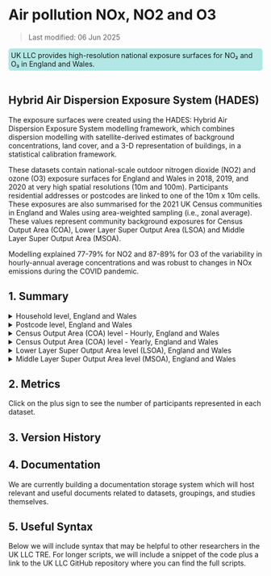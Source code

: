 # Air pollution NOx, NO2 and O3


>Last modified: 06 Jun 2025

<div style="background-color: rgba(0, 178, 169, 0.3); padding: 5px; border-radius: 5px;"><strong> </strong>UK LLC provides high-resolution national exposure surfaces for NO₂ and O₃ in England and Wales.</div>  
<br>

## Hybrid Air Dispersion Exposure System (HADES) 

The exposure surfaces were created using the HADES: Hybrid Air Dispersion Exposure System modelling framework, which combines dispersion modelling with satellite-derived estimates of background concentrations, land cover, and a 3-D representation of buildings, in a statistical calibration framework. 

These datasets contain national-scale outdoor nitrogen dioxide (NO2) and ozone (O3) exposure surfaces for England and Wales in 2018, 2019, and 2020 at very high spatial resolutions (10m and 100m). Participants residential addresses or postcodes are linked to one of the 10m x 10m cells. These exposures are also summarised for the 2021 UK Census communities in England and Wales using area-weighted sampling (i.e., zonal average). These values represent community background exposures for Census Output Area (COA), Lower Layer Super Output Area (LSOA) and Middle Layer Super Output Area (MSOA).  

Modelling explained 77-79% for NO2 and 87-89% for O3 of the variability in hourly-annual average concentrations and was robust to changes in NOx emissions during the COVID pandemic. 

## 1. Summary 

<details>
  <summary>Household level, England and Wales</summary>

HADES is a national-scale model of outdoor air pollution model that was developed for the rapid production of concentration maps of nitrogen dioxide (NO2) and ozone (O3) at very high spatial resolution (10m). Residential addresses are linked to one of the 10m x 10m cells. This returns 9 annual (3 pollutants x 3 years) and 216 hourly-annual average (3 pollutants x 3 years x 24 hours) exposure values at each location. 

| **Dataset Descriptor**             | **Dataset-specific Information**                                                                                                                                                           |
|-----------------------------------|---------------------------------------------------------------------------------------------------------------------------------------------------------------------------------------------|
| Name of dataset in TRE            | HADES_estimates_england_wales_hh                                                                                                                                                            |
| Citation (APA)                    | Jephcote, C., & Gulliver, J. (2025). *Development and evaluation of rapid, national-scale outdoor air pollution modelling and exposure assessment: Hybrid air dispersion exposure system (HADES)*. *Environment International*, 109304. |
| Download citation                 | [https://doi.org/10.1016/j.envint.2025.109304](https://doi.org/10.1016/j.envint.2025.109304)                                                                                                |
| Owner                             | University of Leicester                                                                                                                                                                     |
| Temporal coverage                 | 2018–2020                                                                                                                                                                                   |
| Geographical coverage             | England and Wales                                                                                                                                                                           |
| Key link                          | [https://doi.org/10.1016/j.envint.2025.109304](https://doi.org/10.1016/j.envint.2025.109304)                                                                                                |
| Keywords                          | Pollution, Nitrogen Dioxide, Ozone                                                                                                                                                          |
| Participant count                 |                                                                                                                                                                                             |
| Number of variables               |                                                                                                                                                                                             |
| Number of observations            |                                                                                                                                                                                             |
| Latest extract date               |                                                                                                                                                                                             |
| Specific restrictions to data use |                                                                                                                                                                                             |
| Build a data request              |                                                                                                                                                                                             |
| Version                           | 
1                                                                                                                                                                                           | 

**Variables:**
| **Variable Group** | **Variable** | **Description** | **Source** | **Date range of data** |
|--------------------|--------------|------------------|------------|-------------------------|
|                    |              |                  |            |                         |
|                    |              |                  |            |                         |
|                    |              |                  |            |                         |
|                    |              |                  |            |                         |
|                    |              |                  |            |                         |

</details>

<details>
  <summary>Postcode level, England and Wales</summary>

  HADES is a national-scale model of outdoor air pollution model that was developed for the rapid production of concentration maps of nitrogen dioxide (NO2) and ozone (O3) at very high spatial resolution (10m). Residential postcodes are linked to one of the 10m x 10m cells. This returns 9 annual (3 pollutants x 3 years) and 216 hourly-annual average (3 pollutants x 3 years x 24 hours) exposure values at each location. 

  | **Dataset Descriptor**             | **Dataset-specific Information**                                                                                                                                                           |
|-----------------------------------|---------------------------------------------------------------------------------------------------------------------------------------------------------------------------------------------|
| Name of dataset in TRE            | HADES_estimates_england_wales_pc                                                                                                                                                            |
| Citation (APA)                    | Jephcote, C., & Gulliver, J. (2025). *Development and evaluation of rapid, national-scale outdoor air pollution modelling and exposure assessment: Hybrid air dispersion exposure system (HADES)*. *Environment International*, 109304. |
| Download citation                 | [https://doi.org/10.1016/j.envint.2025.109304](https://doi.org/10.1016/j.envint.2025.109304)                                                                                                |
| Owner                             | University of Leicester                                                                                                                                                                     |
| Temporal coverage                 | 2018–2020                                                                                                                                                                                   |
| Geographical coverage             | England and Wales                                                                                                                                                                           |
| Key link                          | [https://doi.org/10.1016/j.envint.2025.109304](https://doi.org/10.1016/j.envint.2025.109304)                                                                                                |
| Keywords                          | Pollution, Nitrogen Dioxide, Ozone                                                                                                                                                          |
| Participant count                 |                                                                                                                                                                                             |
| Number of variables               |                                                                                                                                                                                             |
| Number of observations            |                                                                                                                                                                                             |
| Latest extract date               |                                                                                                                                                                                             |
| Specific restrictions to data use |                                                                                                                                                                                             |
| Build a data request              |                                                                                                                                                                                             |
| Version                           | 1                                                                                                                                                                                           |

**Variables:**
| **Variable Group** | **Variable** | **Description** | **Source** | **Date range of data** |
|--------------------|--------------|------------------|------------|-------------------------|
|                    |              |                  |            |                         |
|                    |              |                  |            |                         |
|                    |              |                  |            |                         |
|                    |              |                  |            |                         |
|                    |              |                  |            |                         |

</details>

<details>
  <summary>Census Output Area (COA) level - Hourly, England and Wales</summary>

  Background (area-weighted) hourly-annual average air pollution concentrations within the 188,879 Census Output Area (COA) communities across England and Wales. 

  | **Dataset Descriptor**             | **Dataset-specific Information**                                                                                                                                                           |
|-----------------------------------|---------------------------------------------------------------------------------------------------------------------------------------------------------------------------------------------|
| Name of dataset in TRE            | HADES_estimates_england_wales_HOURLY_OA                                                                                                                                                     |
| Citation (APA)                    | Jephcote, C., & Gulliver, J. (2025). *Development and evaluation of rapid, national-scale outdoor air pollution modelling and exposure assessment: Hybrid air dispersion exposure system (HADES)*. *Environment International*, 109304. |
| Download citation                 | [https://doi.org/10.1016/j.envint.2025.109304](https://doi.org/10.1016/j.envint.2025.109304)                                                                                                |
| Owner                             | University of Leicester                                                                                                                                                                     |
| Temporal coverage                 | 2018–2020                                                                                                                                                                                   |
| Geographical coverage             | England and Wales                                                                                                                                                                           |
| Key link                          | [https://doi.org/10.1016/j.envint.2025.109304](https://doi.org/10.1016/j.envint.2025.109304)                                                                                                |
| Keywords                          | Pollution, Nitrogen Dioxide, Ozone                                                                                                                                                          |
| Participant count                 |                                                                                                                                                                                             |
| Number of variables               | 27                                                                                                                                                                                          |
| Number of observations            | 1,048,576                                                                                                                                                                                   |
| Latest extract date               |                                                                                                                                                                                             |
| Specific restrictions to data use |                                                                                                                                                                                             |
| Build a data request              |                                                                                                                                                                                             |
| Version                           | 1                                                                                                                                                                                           |

**Variables:**

| **Variable Group** | **Variable** | **Description** | **Source** | **Date range of data** |
|--------------------|--------------|------------------|------------|-------------------------|
| Geographical | OA21CD | Census Output Areas (COA) are the lowest level of geographical area in the 2021 UK census. Each COA has a minimum of 40 households and 100 residents to a maximum of 250 households and 625 residents. | University of Leicester | 2021 |
| Geographical | RGN22NM | Region within England | University of Leicester | 2022 |
| Geographical | CTRY | Country | University of Leicester | 2022 |
| Air Pollution | POLL | The pollutant, where NO2 = nitrogen dioxide and O3 = ozone | University of Leicester | 2018–2020 |
| Date/time | YEAR | The year that the hourly-annual average concentration relates to: 2018, 2019, or 2020 | University of Leicester | 2018–2020 |
| Air Pollution | HR_00 | The “Area-Weighted” ground-level hourly-annual average concentration (community background levels) from 00:00 to 23:00 GMT. | University of Leicester | 2018–2020 |
| Air Pollution | HR_01 | The “Area-Weighted” ground-level hourly-annual average concentration (community background levels) from 00:00 to 23:00 GMT. | University of Leicester | 2018–2020 |
| Air Pollution | HR_02 | The “Area-Weighted” ground-level hourly-annual average concentration (community background levels) from 00:00 to 23:00 GMT. | University of Leicester | 2018–2020 |
| Air Pollution | HR_03 | The “Area-Weighted” ground-level hourly-annual average concentration (community background levels) from 00:00 to 23:00 GMT. | University of Leicester | 2018–2020 |
| Air Pollution | HR_04 | The “Area-Weighted” ground-level hourly-annual average concentration (community background levels) from 00:00 to 23:00 GMT. | University of Leicester | 2018–2020 |
| Air Pollution | HR_05 | The “Area-Weighted” ground-level hourly-annual average concentration (community background levels) from 00:00 to 23:00 GMT. | University of Leicester | 2018–2020 |
| Air Pollution | HR_06 | The “Area-Weighted” ground-level hourly-annual average concentration (community background levels) from 00:00 to 23:00 GMT. | University of Leicester | 2018–2020 |
| Air Pollution | HR_07 | The “Area-Weighted” ground-level hourly-annual average concentration (community background levels) from 00:00 to 23:00 GMT. | University of Leicester | 2018–2020 |
| Air Pollution | HR_08 | The “Area-Weighted” ground-level hourly-annual average concentration (community background levels) from 00:00 to 23:00 GMT. | University of Leicester | 2018–2020 |
| Air Pollution | HR_09 | The “Area-Weighted” ground-level hourly-annual average concentration (community background levels) from 00:00 to 23:00 GMT. | University of Leicester | 2018–2020 |
| Air Pollution | HR_10 | The “Area-Weighted” ground-level hourly-annual average concentration (community background levels) from 00:00 to 23:00 GMT. | University of Leicester | 2018–2020 |
| Air Pollution | HR_11 | The “Area-Weighted” ground-level hourly-annual average concentration (community background levels) from 00:00 to 23:00 GMT. | University of Leicester | 2018–2020 |
| Air Pollution | HR_12 | The “Area-Weighted” ground-level hourly-annual average concentration (community background levels) from 00:00 to 23:00 GMT. | University of Leicester | 2018–2020 |
| Air Pollution | HR_13 | The “Area-Weighted” ground-level hourly-annual average concentration (community background levels) from 00:00 to 23:00 GMT. | University of Leicester | 2018–2020 |
| Air Pollution | HR_14 | The “Area-Weighted” ground-level hourly-annual average concentration (community background levels) from 00:00 to 23:00 GMT. | University of Leicester | 2018–2020 |
| Air Pollution | HR_15 | The “Area-Weighted” ground-level hourly-annual average concentration (community background levels) from 00:00 to 23:00 GMT. | University of Leicester | 2018–2020 |
| Air Pollution | HR_16 | The “Area-Weighted” ground-level hourly-annual average concentration (community background levels) from 00:00 to 23:00 GMT. | University of Leicester | 2018–2020 |
| Air Pollution | HR_17 | The “Area-Weighted” ground-level hourly-annual average concentration (community background levels) from 00:00 to 23:00 GMT. | University of Leicester | 2018–2020 |
| Air Pollution | HR_18 | The “Area-Weighted” ground-level hourly-annual average concentration (community background levels) from 00:00 to 23:00 GMT. | University of Leicester | 2018–2020 |
| Air Pollution | HR_19 | The “Area-Weighted” ground-level hourly-annual average concentration (community background levels) from 00:00 to 23:00 GMT. | University of Leicester | 2018–2020 |
| Air Pollution | HR_20 | The “Area-Weighted” ground-level hourly-annual average concentration (community background levels) from 00:00 to 23:00 GMT. | University of Leicester | 2018–2020 |
| Air Pollution | HR_21 | The “Area-Weighted” ground-level hourly-annual average concentration (community background levels) from 00:00 to 23:00 GMT. | University of Leicester | 2018–2020 |
| Air Pollution | HR_22 | The “Area-Weighted” ground-level hourly-annual average concentration (community background levels) from 00:00 to 23:00 GMT. | University of Leicester | 2018–2020 |
| Air Pollution | HR_23 | The “Area-Weighted” ground-level hourly-annual average concentration (community background levels) from 00:00 to 23:00 GMT. | University of Leicester | 2018–2020 |

</details>

<details>
  <summary>Census Output Area (COA) level - Yearly, England and Wales</summary>

  HADES is a national-scale model of outdoor air pollution model that was developed for the rapid production of concentration maps of nitrogen dioxide (NO2) and ozone (O3) at very high spatial resolution (10m). This dataset represents community background exposures for Census Output Area (COA) communities across England and Wales. 

  | **Dataset Descriptor**             | **Dataset-specific Information**                                                                                                                                                           |
|-----------------------------------|---------------------------------------------------------------------------------------------------------------------------------------------------------------------------------------------|
| Name of dataset in TRE            | HADES_estimates_england_wales_OA                                                                                                                                                            |
| Citation (APA)                    | Jephcote, C., & Gulliver, J. (2025). *Development and evaluation of rapid, national-scale outdoor air pollution modelling and exposure assessment: Hybrid air dispersion exposure system (HADES)*. *Environment International*, 109304. |
| Download citation                 | [https://doi.org/10.1016/j.envint.2025.109304](https://doi.org/10.1016/j.envint.2025.109304)                                                                                                |
| Owner                             | University of Leicester                                                                                                                                                                     |
| Temporal coverage                 | 2018–2020                                                                                                                                                                                   |
| Geographical coverage             | England and Wales                                                                                                                                                                           |
| Key link                          | [https://doi.org/10.1016/j.envint.2025.109304](https://doi.org/10.1016/j.envint.2025.109304)                                                                                                |
| Keywords                          | Pollution, Nitrogen Dioxide, Ozone                                                                                                                                                          |
| Participant count                 |                                                                                                                                                                                             |
| Number of variables               | 17                                                                                                                                                                                          |
| Number of observations            | 1,048,576                                                                                                                                                                                   |
| Latest extract date               |                                                                                                                                                                                             |
| Specific restrictions to data use |                                                                                                                                                                                             |
| Build a data request              |                                                                                                                                                                                             |
| Version                           | 1                                                                                                                                                                                           |

**Variables:**

| Variable Group | Variable      | Description                                                                                                                                                                             | Source                 | Date range of data |
|----------------|---------------|-----------------------------------------------------------------------------------------------------------------------------------------------------------------------------------------|------------------------|--------------------|
| Geographical   | COA21         | Census Output Areas (COA) are the lowest level of geographical area in the 2021 UK census. Each COA has a minimum of 40 households and 100 residents to a maximum of 250 households and 625 residents. | University of Leicester | 2021               |
| Geographical   | LAD22NM       | Local Authority District                                                                                                                                                                | University of Leicester | 2022               |
| Geographical   | RGN22NM       | Region within England                                                                                                                                                                   | University of Leicester | 2022               |
| Geographical   | CTRY          | Country                                                                                                                                                                                | University of Leicester | 2022               |
| Geographical   | CELLS         | The number of 10m x 10m cells modelled by HADES within each Census Output Area (COA)                                                                                                    | University of Leicester | 2018-2020          |
| Air Pollution  | AWE_NOX_2018  | The “Area-Weighted” average exposure to ground-level concentrations of nitrogen oxides in a designated geographic zone, for 2018 (units = µg/m3).                                        | University of Leicester | 2018               |
| Air Pollution  | AWE_NOX_2019  | The “Area-Weighted” average exposure to ground-level concentrations of nitrogen oxides in a designated geographic zone, for 2019 (units = µg/m3).                                        | University of Leicester | 2019               |
| Air Pollution  | AWE_NOX_2020  | The “Area-Weighted” average exposure to ground-level concentrations of nitrogen oxides in a designated geographic zone, for 2020 (units = µg/m3).                                        | University of Leicester | 2020               |
| Air Pollution  | AWE_NO2_2018  | The “Area-Weighted” average exposure to ground-level concentrations of nitrogen dioxide in a designated geographic zone, for 2018 (units = µg/m3).                                      | University of Leicester | 2018               |
| Air Pollution  | AWE_NO2_2019  | The “Area-Weighted” average exposure to ground-level concentrations of nitrogen dioxide in a designated geographic zone, for 2019 (units = µg/m3).                                      | University of Leicester | 2019               |
| Air Pollution  | AWE_NO2_2020  | The “Area-Weighted” average exposure to ground-level concentrations of nitrogen dioxide in a designated geographic zone, for 2020 (units = µg/m3).                                      | University of Leicester | 2020               |
| Air Pollution  | AWE_O3_2018   | The “Area-Weighted” average exposure to ground-level concentrations of ozone in a designated geographic zone, for 2018 (units = µg/m3).                                                | University of Leicester | 2018               |
| Air Pollution  | AWE_O3_2019   | The “Area-Weighted” average exposure to ground-level concentrations of ozone in a designated geographic zone, for 2019 (units = µg/m3).                                                | University of Leicester | 2019               |
| Air Pollution  | AWE_O3_2020   | The “Area-Weighted” average exposure to ground-level concentrations of ozone in a designated geographic zone, for 2020 (units = µg/m3).                                                | University of Leicester | 2020               |
| Air Pollution  | AWE_O3_8HR_2018 | The “Area-Weighted” ground-level statistical approximation of the annual-average daily maximum 8-hour rolling mean ozone concentration, for 2018. Calculated by combining the mean with the standard deviation of the hourly-annual average surfaces (n=24). | University of Leicester | 2018               |
| Air Pollution  | AWE_O3_8HR_2019 | The “Area-Weighted” ground-level statistical approximation of the annual-average daily maximum 8-hour rolling mean ozone concentration, for 2019. Calculated by combining the mean with the standard deviation of the hourly-annual average surfaces (n=24). | University of Leicester | 2019               |
| Air Pollution  | AWE_O3_8HR_2020 | The “Area-Weighted” ground-level statistical approximation of the annual-average daily maximum 8-hour rolling mean ozone concentration, for 2020. Calculated by combining the mean with the standard deviation of the hourly-annual average surfaces (n=24). | University of Leicester | 2020               |

</details>


<details>
  <summary>Lower Layer Super Output Area level (LSOA), England and Wales</summary>

  HADES is a national-scale model of outdoor air pollution model that was developed for the rapid production of concentration maps of nitrogen dioxide (NO2) and ozone (O3) at very high spatial resolution (10m). This dataset represents community background exposures for Lower Layer Super Output Area (LSOA) level communities across England and Wales. 

  | **Dataset Descriptor**             | **Dataset-specific Information**                                                                                                                                                           |
|-----------------------------------|---------------------------------------------------------------------------------------------------------------------------------------------------------------------------------------------|
| Name of dataset in TRE            | HADES_estimates_england_wales_LSOA                                                                                                                                                           |
| Citation (APA)                    | Jephcote, C., & Gulliver, J. (2025). *Development and evaluation of rapid, national-scale outdoor air pollution modelling and exposure assessment: Hybrid air dispersion exposure system (HADES)*. *Environment International*, 109304. |
| Download citation                 | [https://doi.org/10.1016/j.envint.2025.109304](https://doi.org/10.1016/j.envint.2025.109304)                                                                                                |
| Owner                             | University of Leicester                                                                                                                                                                     |
| Temporal coverage                 | 2018–2020                                                                                                                                                                                   |
| Geographical coverage             | England and Wales                                                                                                                                                                           |
| Key link                          | [https://doi.org/10.1016/j.envint.2025.109304](https://doi.org/10.1016/j.envint.2025.109304)                                                                                                |
| Keywords                          | Pollution, Nitrogen Dioxide, Ozone                                                                                                                                                          |
| Participant count                 |                                                                                                                                                                                             |
| Number of variables               | 18                                                                                                                                                                                          |
| Number of observations            | 35,672                                                                                                                                                                                      |
| Latest extract date               |                                                                                                                                                                                             |
| Specific restrictions to data use |                                                                                                                                                                                             |
| Build a data request              |                                                                                                                                                                                             |
| Version                           | 1                                                                                                                                                                                           |

**Variables:**

| Variable Group  | Variable      | Description                                                                                                                                                                                    | Source               | Date range of data |
|-----------------|---------------|------------------------------------------------------------------------------------------------------------------------------------------------------------------------------------------------|----------------------|--------------------|
| Geographical    | LSOA21CD      | Lower Layer Super Output Area (LSOA) communities across England and Wales (Codes). They comprise of between 400 and 1,200 households and have a usually resident population between 1,000 and 3,000 persons. | University of Leicester | 2021               |
| Geographical    | LSOA21NM      | Lower Layer Super Output Area (LSOA) communities across England and Wales (Names). They comprise of between 400 and 1,200 households and have a usually resident population between 1,000 and 3,000 persons. | University of Leicester | 2021               |
| Geographical    | LAD22NM       | Local Authority District                                                                                                                                                                       | University of Leicester | 2022               |
| Geographical    | RGN22NM       | Region within England                                                                                                                                                                          | University of Leicester | 2022               |
| Geographical    | CTRY          | Country                                                                                                                                                                                       | University of Leicester | 2022               |
| Geographical    | CELLS         | The number of 10m x 10m cells modelled by HADES within each Census Output Area (COA)                                                                                                          | University of Leicester | 2018-2020          |
| Air Pollution   | AWE_NOX_2018  | The “Area-Weighted” average exposure to ground-level concentrations of nitrogen oxides in a designated geographic zone, for 2018 (units = µg/m3).                                            | University of Leicester | 2018               |
| Air Pollution   | AWE_NOX_2019  | The “Area-Weighted” average exposure to ground-level concentrations of nitrogen oxides in a designated geographic zone, for 2019 (units = µg/m3).                                            | University of Leicester | 2019               |
| Air Pollution   | AWE_NOX_2020  | The “Area-Weighted” average exposure to ground-level concentrations of nitrogen oxides in a designated geographic zone, for 2020 (units = µg/m3).                                            | University of Leicester | 2020               |
| Air Pollution   | AWE_NO2_2018  | The “Area-Weighted” average exposure to ground-level concentrations of nitrogen dioxide in a designated geographic zone, for 2018 (units = µg/m3).                                          | University of Leicester | 2018               |
| Air Pollution   | AWE_NO2_2019  | The “Area-Weighted” average exposure to ground-level concentrations of nitrogen dioxide in a designated geographic zone, for 2019 (units = µg/m3).                                          | University of Leicester | 2019               |
| Air Pollution   | AWE_NO2_2020  | The “Area-Weighted” average exposure to ground-level concentrations of nitrogen dioxide in a designated geographic zone, for 2020 (units = µg/m3).                                          | University of Leicester | 2020               |
| Air Pollution   | AWE_O3_2018   | The “Area-Weighted” average exposure to ground-level concentrations of ozone in a designated geographic zone, for 2018 (units = µg/m3).                                                      | University of Leicester | 2018               |
| Air Pollution   | AWE_O3_2019   | The “Area-Weighted” average exposure to ground-level concentrations of ozone in a designated geographic zone, for 2019 (units = µg/m3).                                                      | University of Leicester | 2019               |
| Air Pollution   | AWE_O3_2020   | The “Area-Weighted” average exposure to ground-level concentrations of ozone in a designated geographic zone, for 2020 (units = µg/m3).                                                      | University of Leicester | 2020               |
| Air Pollution   | AWE_O3_8HR_2018 | The “Area-Weighted” ground-level statistical approximation of the annual-average daily maximum 8-hour rolling mean ozone concentration, for 2018. Calculated by combining the mean with the standard deviation of the hourly-annual average surfaces (n=24). | University of Leicester | 2018               |
| Air Pollution   | AWE_O3_8HR_2019 | The “Area-Weighted” ground-level statistical approximation of the annual-average daily maximum 8-hour rolling mean ozone concentration, for 2019. Calculated by combining the mean with the standard deviation of the hourly-annual average surfaces (n=24). | University of Leicester | 2019               |
| Air Pollution   | AWE_O3_8HR_2020 | The “Area-Weighted” ground-level statistical approximation of the annual-average daily maximum 8-hour rolling mean ozone concentration, for 2020. Calculated by combining the mean with the standard deviation of the hourly-annual average surfaces (n=24). | University of Leicester | 2020               |


</details>

<details>
  <summary>Middle Layer Super Output Area level (MSOA), England and Wales</summary>

  HADES is a national-scale model of outdoor air pollution model that was developed for the rapid production of concentration maps of nitrogen dioxide (NO2) and ozone (O3) at very high spatial resolution (10m). This dataset represents community background exposures for Middle Layer Super Output Area (MSOA) level communities across England and Wales. 

  | Dataset descriptor            | Dataset-specific information                                                                 |
|------------------------------|----------------------------------------------------------------------------------------------|
| Name of dataset in TRE        | HADES_estimates_england_wales_MSOA                                                          |
| Citation (APA)                | Jephcote, C., & Gulliver, J. (2025). Development and evaluation of rapid, national-scale outdoor air pollution modelling and exposure assessment: Hybrid air dispersion exposure system (HADES). Environment International, 109304. |
| Download citation             |                                                                                              |
| Owner                        | University of Leicester                                                                       |
| Temporal coverage            | 2018-2020                                                                                    |
| Geographical coverage        | England and Wales                                                                           |
| Key link                    | https://doi.org/10.1016/j.envint.2025.109304                                               |
| Keywords                     | Pollution, Nitrogen Dioxide, Ozone                                                          |
| Participant count            |                                                                                              |
| Number of variables          | 18                                                                                           |
| Number of observations       | 7,264                                                                                        |
| Latest extract date          |                                                                                              |
| Specific restrictions to data use |                                                                                         |
| Build a data request          |                                                                                              |
| Version                     | 1                                                                                            |

**Variables:**

| Variable Group | Variable         | Description                                                                                                                                                                   | Source               | Date range of data |
|----------------|------------------|-------------------------------------------------------------------------------------------------------------------------------------------------------------------------------|----------------------|--------------------|
| Geographical   | MSOA21CD         | Middle Layer Super Output Area (MSOA) communities across England and Wales (Codes). They comprise of between 2,000 and 6,000 households and have a usually resident population between 5,000 and 15,000 persons. | University of Leicester | 2021               |
| Geographical   | MSOA21NM         | Middle Layer Super Output Area (MSOA) communities across England and Wales (Names). They comprise of between 2,000 and 6,000 households and have a usually resident population between 5,000 and 15,000 persons. | University of Leicester | 2021               |
| Geographical   | LAD22NM          | Local Authority District                                                                                                                                                      | University of Leicester | 2022               |
| Geographical   | RGN22NM          | Region within England                                                                                                                                                          | University of Leicester | 2022               |
| Geographical   | CTRY             | Country                                                                                                                                                                       | University of Leicester | 2022               |
| Geographical   | CELLS            | The number of 10m x 10m cells modelled by HADES within each Census Output Area (COA)                                                                                           | University of Leicester | 2018-2020          |
| Air Pollution  | AWE_NOX_2018     | The “Area-Weighted” average exposure to ground-level concentrations of nitrogen oxides in a designated geographic zone, for 2018 (units = µg/m3).                                | University of Leicester | 2018               |
| Air Pollution  | AWE_NOX_2019     | The “Area-Weighted” average exposure to ground-level concentrations of nitrogen oxides in a designated geographic zone, for 2019 (units = µg/m3).                                | University of Leicester | 2019               |
| Air Pollution  | AWE_NOX_2020     | The “Area-Weighted” average exposure to ground-level concentrations of nitrogen oxides in a designated geographic zone, for 2020 (units = µg/m3).                                | University of Leicester | 2020               |
| Air Pollution  | AWE_NO2_2018     | The “Area-Weighted” average exposure to ground-level concentrations of nitrogen dioxide in a designated geographic zone, for 2018 (units = µg/m3).                              | University of Leicester | 2018               |
| Air Pollution  | AWE_NO2_2019     | The “Area-Weighted” average exposure to ground-level concentrations of nitrogen dioxide in a designated geographic zone, for 2019 (units = µg/m3).                              | University of Leicester | 2019               |
| Air Pollution  | AWE_NO2_2020     | The “Area-Weighted” average exposure to ground-level concentrations of nitrogen dioxide in a designated geographic zone, for 2020 (units = µg/m3).                              | University of Leicester | 2020               |
| Air Pollution  | AWE_O3_2018      | The “Area-Weighted” average exposure to ground-level concentrations of ozone in a designated geographic zone, for 2018 (units = µg/m3).                                        | University of Leicester | 2018               |
| Air Pollution  | AWE_O3_2019      | The “Area-Weighted” average exposure to ground-level concentrations of ozone in a designated geographic zone, for 2019 (units = µg/m3).                                        | University of Leicester | 2019               |
| Air Pollution  | AWE_O3_2020      | The “Area-Weighted” average exposure to ground-level concentrations of ozone in a designated geographic zone, for 2020 (units = µg/m3).                                        | University of Leicester | 2020               |
| Air Pollution  | AWE_O3_8HR_2018  | The “Area-Weighted” ground-level statistical approximation of the annual-average daily maximum 8-hour rolling mean ozone concentration, for 2018. Calculated by combining the mean with the standard deviation of the hourly-annual average surfaces (n=24). | University of Leicester | 2018               |
| Air Pollution  | AWE_O3_8HR_2019  | The “Area-Weighted” ground-level statistical approximation of the annual-average daily maximum 8-hour rolling mean ozone concentration, for 2019. Calculated by combining the mean with the standard deviation of the hourly-annual average surfaces (n=24). | University of Leicester | 2019               |
| Air Pollution  | AWE_O3_8HR_2020  | The “Area-Weighted” ground-level statistical approximation of the annual-average daily maximum 8-hour rolling mean ozone concentration, for 2020. Calculated by combining the mean with the standard deviation of the hourly-annual average surfaces (n=24). | University of Leicester | 2020               |
| Variable Group | Variable         | Description                                                                                                                                                                   | Source               | Date range of data |
|----------------|------------------|-------------------------------------------------------------------------------------------------------------------------------------------------------------------------------|----------------------|--------------------|
| Geographical   | MSOA21CD         | Middle Layer Super Output Area (MSOA) communities across England and Wales (Codes). They comprise of between 2,000 and 6,000 households and have a usually resident population between 5,000 and 15,000 persons. | University of Leicester | 2021               |
| Geographical   | MSOA21NM         | Middle Layer Super Output Area (MSOA) communities across England and Wales (Names). They comprise of between 2,000 and 6,000 households and have a usually resident population between 5,000 and 15,000 persons. | University of Leicester | 2021               |
| Geographical   | LAD22NM          | Local Authority District                                                                                                                                                      | University of Leicester | 2022               |
| Geographical   | RGN22NM          | Region within England                                                                                                                                                          | University of Leicester | 2022               |
| Geographical   | CTRY             | Country                                                                                                                                                                       | University of Leicester | 2022               |
| Geographical   | CELLS            | The number of 10m x 10m cells modelled by HADES within each Census Output Area (COA)                                                                                           | University of Leicester | 2018-2020          |
| Air Pollution  | AWE_NOX_2018     | The “Area-Weighted” average exposure to ground-level concentrations of nitrogen oxides in a designated geographic zone, for 2018 (units = µg/m3).                                | University of Leicester | 2018               |
| Air Pollution  | AWE_NOX_2019     | The “Area-Weighted” average exposure to ground-level concentrations of nitrogen oxides in a designated geographic zone, for 2019 (units = µg/m3).                                | University of Leicester | 2019               |
| Air Pollution  | AWE_NOX_2020     | The “Area-Weighted” average exposure to ground-level concentrations of nitrogen oxides in a designated geographic zone, for 2020 (units = µg/m3).                                | University of Leicester | 2020               |
| Air Pollution  | AWE_NO2_2018     | The “Area-Weighted” average exposure to ground-level concentrations of nitrogen dioxide in a designated geographic zone, for 2018 (units = µg/m3).                              | University of Leicester | 2018               |
| Air Pollution  | AWE_NO2_2019     | The “Area-Weighted” average exposure to ground-level concentrations of nitrogen dioxide in a designated geographic zone, for 2019 (units = µg/m3).                              | University of Leicester | 2019               |
| Air Pollution  | AWE_NO2_2020     | The “Area-Weighted” average exposure to ground-level concentrations of nitrogen dioxide in a designated geographic zone, for 2020 (units = µg/m3).                              | University of Leicester | 2020               |
| Air Pollution  | AWE_O3_2018      | The “Area-Weighted” average exposure to ground-level concentrations of ozone in a designated geographic zone, for 2018 (units = µg/m3).                                        | University of Leicester | 2018               |
| Air Pollution  | AWE_O3_2019      | The “Area-Weighted” average exposure to ground-level concentrations of ozone in a designated geographic zone, for 2019 (units = µg/m3).                                        | University of Leicester | 2019               |
| Air Pollution  | AWE_O3_2020      | The “Area-Weighted” average exposure to ground-level concentrations of ozone in a designated geographic zone, for 2020 (units = µg/m3).                                        | University of Leicester | 2020               |
| Air Pollution  | AWE_O3_8HR_2018  | The “Area-Weighted” ground-level statistical approximation of the annual-average daily maximum 8-hour rolling mean ozone concentration, for 2018. Calculated by combining the mean with the standard deviation of the hourly-annual average surfaces (n=24). | University of Leicester | 2018               |
| Air Pollution  | AWE_O3_8HR_2019  | The “Area-Weighted” ground-level statistical approximation of the annual-average daily maximum 8-hour rolling mean ozone concentration, for 2019. Calculated by combining the mean with the standard deviation of the hourly-annual average surfaces (n=24). | University of Leicester | 2019               |
| Air Pollution  | AWE_O3_8HR_2020  | The “Area-Weighted” ground-level statistical approximation of the annual-average daily maximum 8-hour rolling mean ozone concentration, for 2020. Calculated by combining the mean with the standard deviation of the hourly-annual average surfaces (n=24). | University of Leicester | 2020               |

</details>

## 2. Metrics 

Click on the plus sign to see the number of participants represented in each dataset. 

## 3. Version History 

## 4. Documentation 

We are currently building a documentation storage system which will host relevant and useful documents related to datasets, groupings, and studies themselves. 

## 5. Useful Syntax 

Below we will include syntax that may be helpful to other researchers in the UK LLC TRE. For longer scripts, we will include a snippet of the code plus a link to the UK LLC GitHub repository where you can find the full scripts. 

 